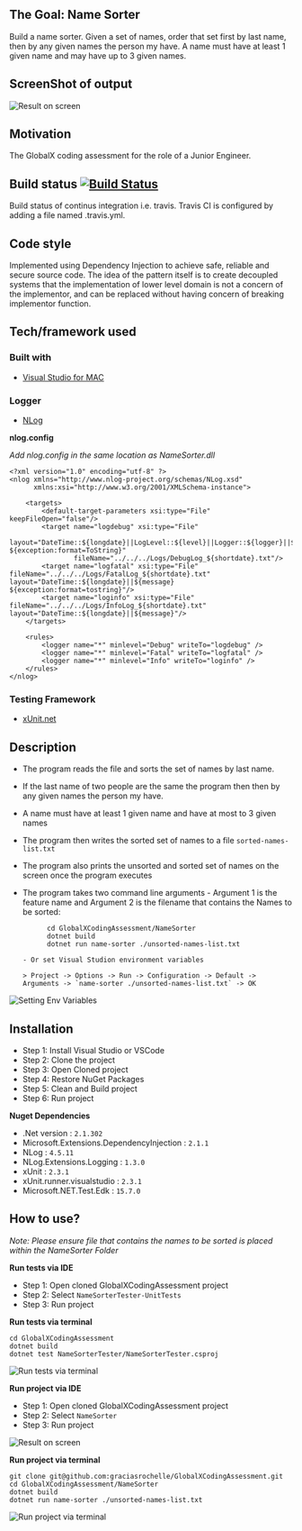 ## The Goal: Name Sorter 
Build a name sorter. Given a set of names, order that set first by last name, then by any given names the person my have. A name must have at least 1 given name and may have up to 3 given names.

## ScreenShot of output
![Result on screen](ScreenShots/ConsoleImage.png "Result on screen")

## Motivation
The GlobalX coding assessment for the role of a Junior Engineer.

## Build status [![Build Status](https://travis-ci.com/graciasrochelle/GlobalXCodingAssessment.svg?branch=master)](https://travis-ci.com/graciasrochelle/GlobalXCodingAssessment)
Build status of continus integration i.e. travis. Travis CI is configured by adding a file named .travis.yml.

## Code style
Implemented using Dependency Injection to achieve safe, reliable and secure source code. The idea of the pattern itself is to create decoupled systems that the implementation of lower level domain is not a concern of the implementor, and can be replaced without having concern of breaking implementor function.

## Tech/framework used
### Built with
- [Visual Studio for MAC](https://tutorials.visualstudio.com/vs4mac-install/install)

### Logger
- [NLog](https://github.com/NLog/NLog.Extensions.Logging/wiki/Getting-started-with-.NET-Core-2---Console-application)

**nlog.config** 

_Add nlog.config in the same location as NameSorter.dll_

```
<?xml version="1.0" encoding="utf-8" ?>
<nlog xmlns="http://www.nlog-project.org/schemas/NLog.xsd"
      xmlns:xsi="http://www.w3.org/2001/XMLSchema-instance">

    <targets>
        <default-target-parameters xsi:type="File" keepFileOpen="false"/>
        <target name="logdebug" xsi:type="File"
                layout="DateTime::${longdate}||LogLevel::${level}||Logger::${logger}||${message} ${exception:format=ToString}" 
                fileName="../../../Logs/DebugLog_${shortdate}.txt"/>
        <target name="logfatal" xsi:type="File" fileName="../../../Logs/FatalLog_${shortdate}.txt" layout="DateTime::${longdate}||${message} ${exception:format=tostring}"/>
        <target name="loginfo" xsi:type="File" fileName="../../../Logs/InfoLog_${shortdate}.txt" layout="DateTime::${longdate}||${message}"/>
    </targets>

    <rules>
        <logger name="*" minlevel="Debug" writeTo="logdebug" />
        <logger name="*" minlevel="Fatal" writeTo="logfatal" />
        <logger name="*" minlevel="Info" writeTo="loginfo" />
    </rules>
</nlog>
```
### Testing Framework
- [xUnit.net](https://xunit.github.io/docs/getting-started-dotnet-core)

## Description
- The program reads the file and sorts the set of names by last name. 
- If the last name of two people are the same the program then then by any given names the person my have. 
- A name must have at least 1 given name and have at most to 3 given names
- The program then writes the sorted set of names to a file `sorted-names-list.txt`
- The program also prints the unsorted and sorted set of names on the screen once the program executes
- The program takes two command line arguments 
      - Argument 1 is the feature name and Argument 2 is the filename that contains the Names to be sorted:
     
            cd GlobalXCodingAssessment/NameSorter
            dotnet build
            dotnet run name-sorter ./unsorted-names-list.txt

      - Or set Visual Studion environment variables
      
      > Project -> Options -> Run -> Configuration -> Default -> Arguments -> `name-sorter ./unsorted-names-list.txt` -> OK

![Setting Env Variables](ScreenShots/EnvVariables.png "Setting Env Variables")

## Installation
- Step 1: Install Visual Studio or VSCode
- Step 2: Clone the project
- Step 3: Open Cloned project
- Step 4: Restore NuGet Packages
- Step 5: Clean and Build project
- Step 6: Run project

**Nuget Dependencies**
- .Net version : `2.1.302`
- Microsoft.Extensions.DependencyInjection : `2.1.1`
- NLog : `4.5.11`
- NLog.Extensions.Logging : `1.3.0`
- xUnit : `2.3.1`
- xUnit.runner.visualstudio : `2.3.1`
- Microsoft.NET.Test.Edk : `15.7.0`

## How to use?
_Note: Please ensure file that contains the names to be sorted is placed within the NameSorter Folder_

**Run tests via IDE**
- Step 1: Open cloned GlobalXCodingAssessment project
- Step 2: Select `NameSorterTester-UnitTests`
- Step 3: Run project

**Run tests via terminal**
```
cd GlobalXCodingAssessment
dotnet build
dotnet test NameSorterTester/NameSorterTester.csproj
```
![Run tests via terminal](ScreenShots/RunningTestsThroughCmdLine.png "Run tests via terminal")

**Run project via IDE**
- Step 1: Open cloned GlobalXCodingAssessment project
- Step 2: Select `NameSorter`
- Step 3: Run project

![Result on screen](ScreenShots/ConsoleImage.png "Result on screen")

**Run project via terminal**
```
git clone git@github.com:graciasrochelle/GlobalXCodingAssessment.git
cd GlobalXCodingAssessment/NameSorter
dotnet build
dotnet run name-sorter ./unsorted-names-list.txt
```
![Run project via terminal](ScreenShots/RunningThroughCmdLine.png "Run project via terminal")

